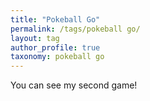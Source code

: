 ```yaml
---
title: "Pokeball Go"
permalink: /tags/pokeball go/
layout: tag
author_profile: true
taxonomy: pokeball go
---
```


You can see my second game!

